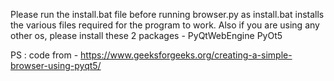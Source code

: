 Please run the install.bat file before running browser.py as install.bat installs the various files required for the program to work. Also if you are using any other os, please install these 2 packages - 
PyQtWebEngine
PyOt5

PS : code from - https://www.geeksforgeeks.org/creating-a-simple-browser-using-pyqt5/
